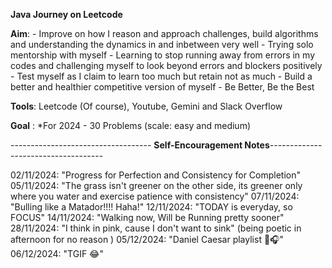 **Java Journey on Leetcode**

**Aim**: - Improve on how I reason and approach challenges, build algorithms and understanding the dynamics in and inbetween very well
         - Trying solo mentorship with myself 
         - Learning to stop running away from errors in my codes and challenging myself to look beyond errors and blockers positively
         - Test myself as I claim to learn too much but retain not as much
         - Build a better and healthier competitive version of myself
         - Be Better, Be the Best

**Tools**: Leetcode (Of course), Youtube, Gemini and Slack Overflow

**Goal** : *For 2024
       - 30 Problems (scale: easy and medium)

----------------------------------- **Self-Encouragement Notes**------------------------------------

02/11/2024: "Progress for Perfection and Consistency for Completion"
05/11/2024: "The grass isn't greener on the other side, its greener only where you water and exercise patience with consistency"
07/11/2024: "Bulling like a Matador!!!! Haha!"
12/11/2024: "TODAY is everyday, so FOCUS"
14/11/2024: "Walking now, Will be Running pretty sooner"
28/11/2024: "I think in pink, cause I don't want to sink" (being poetic in afternoon for no reason )
05/12/2024: "Daniel Caesar playlist 🎵🎧"
06/12/2024: "TGIF 😂"
